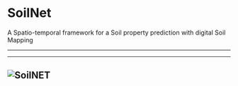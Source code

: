 # SoilNet
A Spatio-temporal framework for a Soil property prediction with digital Soil Mapping 
<!-- ## Experiments

| USE_SA | USE_LSTM | USE_SRTM | OC_MAX | **RUN NAME** |
|  :---:  |  :---:   |  :---:   |  :---:   |    :---:    |
|   ✅   |    ❌   |    ✅    |   87   |      RUN_D_2023_05_04_T_13_27_Moien        |
|   ✅   |    ❌   |    ✅    |   87   |      RUN_D_2023_05_08_T_14_17_Nafiseh  |
|        |          |          |        |              |
|        |          |          |        |              |
|        |          |          |        |              |
|        |          |          |        |              |
|        |          |          |        |              |
|        |          |          |        |              |
|        |          |          |        |              |
|        |          |          |        |              | -->



<!-- ### MODEL
- ~~Add Spatial Attention Module~~
- ~~FCNN + Regressor~~
- ~~FCNN + SA + Regressor~~
- ~~LSTM~~
 -->
<!-- ### DATASET
- ~~Add TerraClimate Dataset~~
- ~~Update the ClimateInformation.js (in processing)~~
- ~~Write SRTM + Slope dataset donwlaoder~~ 

 ### Analysis
- CNN
- CNN + Att 
- CNN + Att + LSTM
- RF with no timeseries data
- RF + timeseries data -->

---
<!-- ![oc_all](https://github.com/moienr/SoilNet/blob/d0255c1ce411e631265daf311f1ca0d68b7b0412/readme_imgs/overallarc2.png) -->
---
 ![SoilNET](./readme_imgs/overallarc2.png)
---
